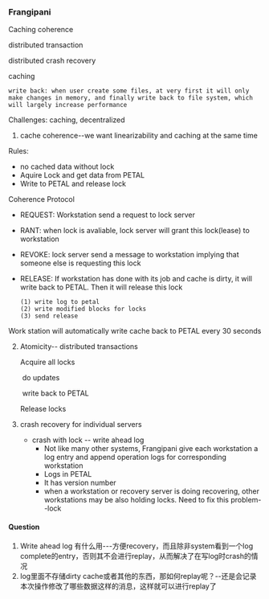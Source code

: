 ### Frangipani

Caching coherence

distributed transaction

distributed crash recovery

caching

```
write back: when user create some files, at very first it will only make changes in memory, and finally write back to file system, which will largely increase performance
```

Challenges: caching, decentralized

1.  cache coherence--we want linearizability and caching at the same time

   Rules:

   - no cached data without lock
   - Aquire Lock and get data from PETAL
   - Write to PETAL and release lock

   Coherence Protocol

   - REQUEST: Workstation send a request to lock server

   - RANT: when lock is avaliable, lock server will grant this lock(lease) to workstation

   - REVOKE: lock server send a message to workstation implying that someone else is requesting this lock

   - RELEASE: If workstation has done with its job and cache is dirty, it will write back to PETAL. Then it will release this lock

     ```
     (1) write log to petal
     (2) write modified blocks for locks
     (3) send release
     ```

     

   Work station will automatically write cache back to PETAL every 30 seconds

2. Atomicity-- distributed transactions

   Acquire all locks

   ​		do updates

   ​		write back to PETAL

   Release locks

3. crash recovery for individual servers

   - crash with lock -- write ahead log
     - Not like many other systems, Frangipani give each workstation a log entry and append operation logs for corresponding workstation
     - Logs in PETAL
     - It has version number
     - when a workstation or recovery server is doing recovering, other workstations may be also holding locks. Need to fix this problem--lock







#### Question

1. Write ahead log 有什么用---方便recovery，而且除非system看到一个log complete的entry，否则其不会进行replay，从而解决了在写log时crash的情况
2. log里面不存储dirty cache或者其他的东西，那如何replay呢？--还是会记录本次操作修改了哪些数据这样的消息，这样就可以进行replay了